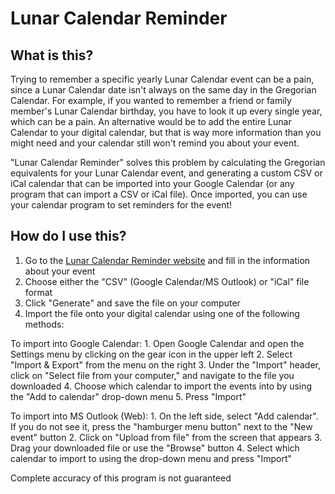 # Lunar Calendar Reminder

## What is this?

Trying to remember a specific yearly Lunar Calendar event can be a pain, since a Lunar Calendar date isn't always on the same day in the Gregorian Calendar. For example, if you wanted to remember a friend or family member's Lunar Calendar birthday, you have to look it up every single year, which can be a pain. An alternative would be to add the entire Lunar Calendar to your digital calendar, but that is way more information than you might need and your calendar still won't remind you about your event.

"Lunar Calendar Reminder" solves this problem by calculating the Gregorian equivalents for your Lunar Calendar event, and generating a custom CSV or iCal calendar that can be imported into your Google Calendar (or any program that can import a CSV or iCal file). Once imported, you can use your calendar program to set reminders for the event!

## How do I use this?
1. Go to the [Lunar Calendar Reminder website](lgsoohoo.github.io/lunarCalendarReminder) and fill in the information about your event
2. Choose either the "CSV" (Google Calendar/MS Outlook) or "iCal" file format
3. Click "Generate" and save the file on your computer
4. Import the file onto your digital calendar using one of the following methods:

To import into Google Calendar:
    1. Open Google Calendar and open the Settings menu by clicking on the gear icon in the upper left
    2. Select "Import & Export" from the menu on the right
    3. Under the "Import" header, click on "Select file from your computer," and navigate to the file you downloaded
    4. Choose which calendar to import the events into by using the "Add to calendar" drop-down menu
    5. Press "Import"

To import into MS Outlook (Web):
    1. On the left side, select "Add calendar". If you do not see it, press the "hamburger menu button" next to the "New event" button
    2. Click on "Upload from file" from the screen that appears
    3. Drag your downloaded file or use the "Browse" button
    4. Select which calendar to import to using the drop-down menu and press "Import"

Complete accuracy of this program is not guaranteed